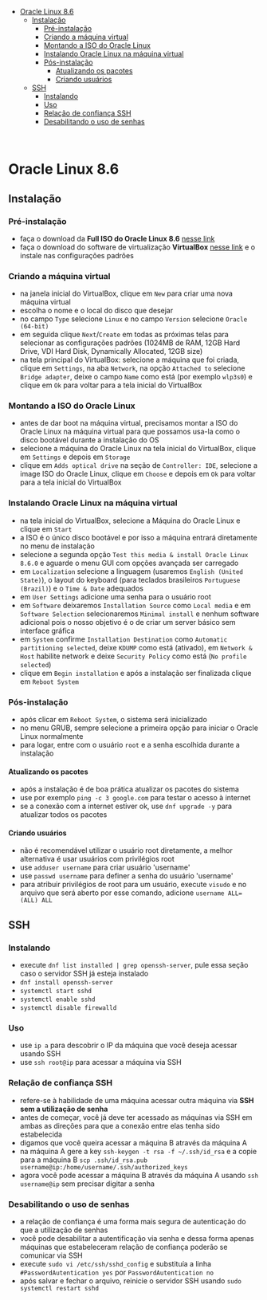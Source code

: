 - [Oracle Linux 8.6](#oracle-linux-86)
  - [Instalação](#instalação)
    - [Pré-instalação](#pré-instalação)
    - [Criando a máquina virtual](#criando-a-máquina-virtual)
    - [Montando a ISO do Oracle Linux](#montando-a-iso-do-oracle-linux)
    - [Instalando Oracle Linux na máquina virtual](#instalando-oracle-linux-na-máquina-virtual)
    - [Pós-instalação](#pós-instalação)
      - [Atualizando os pacotes](#atualizando-os-pacotes)
      - [Criando usuários](#criando-usuários)
  - [SSH](#ssh)
    - [Instalando](#instalando)
    - [Uso](#uso)
    - [Relação de confiança SSH](#relação-de-confiança-ssh)
    - [Desabilitando o uso de senhas](#desabilitando-o-uso-de-senhas)

</br>

# Oracle Linux 8.6

## Instalação

### Pré-instalação

- faça o download da **Full ISO do Oracle Linux 8.6** [nesse link](https://yum.oracle.com/oracle-linux-isos.html)
- faça o download do software de virtualização **VirtualBox** [nesse link](https://www.virtualbox.org/wiki/Downloads) e o instale nas configurações padrões

### Criando a máquina virtual

- na janela inicial do VirtualBox, clique em `New` para criar uma nova máquina virtual
- escolha o nome e o local do disco que desejar
- no campo `Type` selecione `Linux` e no campo `Version` selecione `Oracle (64-bit)`
- em seguida clique `Next`/`Create` em todas as próximas telas para selecionar as configurações padrões (1024MB de RAM, 12GB Hard Drive, VDI Hard Disk, Dynamically Allocated, 12GB size)
- na tela principal do VirtualBox: selecione a máquina que foi criada, clique em `Settings`, na aba `Network`, na opção `Attached to` selecione `Bridge adapter`, deixe o campo `Name` como está (por exemplo `wlp3s0`) e clique em `Ok` para voltar para a tela inicial do VirtualBox

### Montando a ISO do Oracle Linux

- antes de dar boot na máquina virtual, precisamos montar a ISO do Oracle Linux na máquina virtual para que possamos usa-la como o disco bootável durante a instalação do OS
- selecione a máquina do Oracle Linux na tela inicial do VirtualBox, clique em `Settings` e depois em `Storage`
- clique em `Adds optical drive` na seção de `Controller: IDE`, selecione a image ISO do Oracle Linux, clique em `Choose` e depois em `Ok` para voltar para a tela inicial do VirtualBox

### Instalando Oracle Linux na máquina virtual

- na tela inicial do VirtualBox, selecione a Máquina do Oracle Linux e clique em `Start`
- a ISO é o único disco bootável e por isso a máquina entrará diretamente no menu de instalação
- selecione a segunda opção `Test this media & install Oracle Linux 8.6.0` e aguarde o menu GUI com opções avançada ser carregado
- em `Localization` selecione a linguagem (usaremos `English (United State)`), o layout do keyboard (para teclados brasileiros `Portuguese (Brazil)`) e o `Time & Date` adequados
- em `User Settings` adicione uma senha para o usuário root
- em `Software` deixaremos `Installation Source` como `Local media` e em `Software Selection` selecionaremos `Minimal install` e nenhum software adicional pois o nosso objetivo é o de criar um server básico sem interface gráfica 
- em `System` confirme `Installation Destination` como `Automatic partitioning selected`, deixe `KDUMP` como está (ativado), em `Network & Host` habilite network e deixe `Security Policy` como está (`No profile selected`)
- clique em `Begin installation` e após a instalação ser finalizada clique em `Reboot System`

### Pós-instalação

- após clicar em `Reboot System`, o sistema será inicializado
- no menu GRUB, sempre selecione a primeira opção para iniciar o Oracle Linux normalmente
- para logar, entre com o usuário `root` e a senha escolhida durante a instalação

#### Atualizando os pacotes

- após a instalação é de boa prática atualizar os pacotes do sistema
- use por exemplo `ping -c 3 google.com` para testar o acesso à internet
- se a conexão com a internet estiver ok, use `dnf upgrade -y` para atualizar todos os pacotes

#### Criando usuários

- não é recomendável utilizar o usuário root diretamente, a melhor alternativa é usar usuários com privilégios root
- use `adduser username` para criar usuário 'username'
- use `passwd username` para definer a senha do usuário 'username'
- para atribuir privilégios de root para um usuário, execute `visudo` e no arquivo que será aberto por esse comando, adicione `username ALL=(ALL) ALL`

## SSH

### Instalando

- execute `dnf list installed | grep openssh-server`, pule essa seção caso o servidor SSH já esteja instalado
- `dnf install openssh-server`
- `systemctl start sshd`
- `systemctl enable sshd`
- `systemctl disable firewalld`

### Uso

- use `ip a` para descobrir o IP da máquina que você deseja acessar usando SSH
- use `ssh root@ip` para acessar a máquina via SSH

### Relação de confiança SSH

- refere-se à habilidade de uma máquina acessar outra máquina via **SSH sem a utilização de senha**
- antes de começar, você já deve ter acessado as máquinas via SSH em ambas as direções para que a conexão entre elas tenha sido estabelecida
- digamos que você queira acessar a máquina B através da máquina A
- na máquina A gere a key `ssh-keygen -t rsa -f ~/.ssh/id_rsa` e a copie para a máquina B `scp .ssh/id_rsa.pub username@ip:/home/username/.ssh/authorized_keys`
- agora você pode acessar a máquina B através da máquina A usando `ssh username@ip` sem precisar digitar a senha

### Desabilitando o uso de senhas

- a relação de confiança é uma forma mais segura de autenticação do que a utilização de senhas
- você pode desabilitar a autentificação via senha e dessa forma apenas máquinas que estabeleceram relação de confiança poderão se comunicar via SSH
- execute `sudo vi /etc/ssh/sshd_config` e substituía a linha `#PasswordAutentication yes` por `PasswordAutentication no`
- após salvar e fechar o arquivo, reinicie o servidor SSH usando `sudo systemctl restart sshd`
